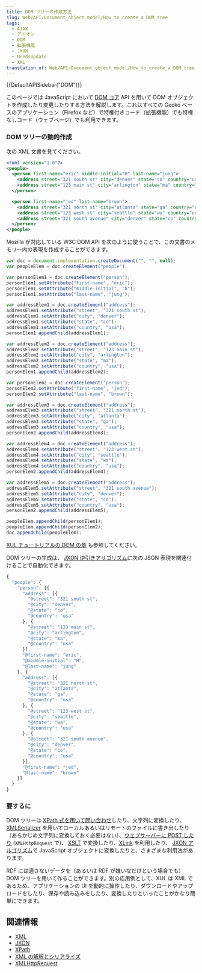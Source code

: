 ```yaml
---
title: DOM ツリーの作成方法
slug: Web/API/Document_object_model/How_to_create_a_DOM_tree
tags:
  - AJAX
  - アドオン
  - DOM
  - 拡張機能
  - JXON
  - NeedsUpdate
  - XML
translation_of: Web/API/Document_object_model/How_to_create_a_DOM_tree
---
```

{{DefaultAPISidebar("DOM")}}

このページでは JavaScript において [DOM コア](https://www.w3.org/TR/DOM-Level-3-Core/core.html) API を用いて DOM オブジェクトを作成したり変更したりする方法を解説します。これはすべての Gecko ベースのアプリケーション（Firefox など）で特権付きコード（拡張機能）でも特権なしコード（ウェブページ）でも利用できます。

### DOM ツリーの動的作成

次の XML 文書を見てください。

```xml
<?xml version="1.0"?>
<people>
  <person first-name="eric" middle-initial="H" last-name="jung">
    <address street="321 south st" city="denver" state="co" country="usa"/>
    <address street="123 main st" city="arlington" state="ma" country="usa"/>
  </person>

  <person first-name="jed" last-name="brown">
    <address street="321 north st" city="atlanta" state="ga" country="usa"/>
    <address street="123 west st" city="seattle" state="wa" country="usa"/>
    <address street="321 south avenue" city="denver" state="co" country="usa"/>
  </person>
</people>
```

Mozilla が対応している W3C DOM API を次のように使うことで、この文書のメモリー内の表現を作成することができます。

```js
var doc = document.implementation.createDocument("", "", null);
var peopleElem = doc.createElement("people");

var personElem1 = doc.createElement("person");
personElem1.setAttribute("first-name", "eric");
personElem1.setAttribute("middle-initial", "h");
personElem1.setAttribute("last-name", "jung");

var addressElem1 = doc.createElement("address");
addressElem1.setAttribute("street", "321 south st");
addressElem1.setAttribute("city", "denver");
addressElem1.setAttribute("state", "co");
addressElem1.setAttribute("country", "usa");
personElem1.appendChild(addressElem1);

var addressElem2 = doc.createElement("address");
addressElem2.setAttribute("street", "123 main st");
addressElem2.setAttribute("city", "arlington");
addressElem2.setAttribute("state", "ma");
addressElem2.setAttribute("country", "usa");
personElem1.appendChild(addressElem2);

var personElem2 = doc.createElement("person");
personElem2.setAttribute("first-name", "jed");
personElem2.setAttribute("last-name", "brown");

var addressElem3 = doc.createElement("address");
addressElem3.setAttribute("street", "321 north st");
addressElem3.setAttribute("city", "atlanta");
addressElem3.setAttribute("state", "ga");
addressElem3.setAttribute("country", "usa");
personElem2.appendChild(addressElem3);

var addressElem4 = doc.createElement("address");
addressElem4.setAttribute("street", "123 west st");
addressElem4.setAttribute("city", "seattle");
addressElem4.setAttribute("state", "wa");
addressElem4.setAttribute("country", "usa");
personElem2.appendChild(addressElem4);

var addressElem5 = doc.createElement("address");
addressElem5.setAttribute("street", "321 south avenue");
addressElem5.setAttribute("city", "denver");
addressElem5.setAttribute("state", "co");
addressElem5.setAttribute("country", "usa");
personElem2.appendChild(addressElem5);

peopleElem.appendChild(personElem1);
peopleElem.appendChild(personElem2);
doc.appendChild(peopleElem);
```

[XUL チュートリアルの DOM の章](/ja/docs/XUL_Tutorial/Document_Object_Model) も参照してください。

DOM ツリーの生成は、 [JXON 逆引きアリゴリズム](/ja/docs/JXON#JXON_reverse_algorithms)に次の JSON 表現を関連付けることで自動化できます。

```js
{
  "people": {
    "person": [{
      "address": [{
        "@street": "321 south st",
        "@city": "denver",
        "@state": "co",
        "@country": "usa"
      }, {
        "@street": "123 main st",
        "@city": "arlington",
        "@state": "ma",
        "@country": "usa"
      }],
      "@first-name": "eric",
      "@middle-initial": "H",
      "@last-name": "jung"
    }, {
      "address": [{
        "@street": "321 north st",
        "@city": "atlanta",
        "@state": "ga",
        "@country": "usa"
      }, {
        "@street": "123 west st",
        "@city": "seattle",
        "@state": "wa",
        "@country": "usa"
      }, {
        "@street": "321 south avenue",
        "@city": "denver",
        "@state": "co",
        "@country": "usa"
      }],
      "@first-name": "jed",
      "@last-name": "brown"
    }]
  }
}
```

### 要するに

DOM ツリーは [XPath 式を用いて問い合わせ](/ja/docs/Web/XPath/Introduction_to_using_XPath_in_JavaScript)したり、文字列に変換したり、 [ XMLSerializer](/ja/docs/Web/Guide/Parsing_and_serializing_XML) を用いてローカルあるいはリモートのファイルに書き出したり（あらかじめ文字列に変換しておく必要はない）、[ウェブサーバーに POST したり](/ja/docs/Web/API/XMLHttpRequest) (`XMLHttpRequest` で)、 [XSLT](/ja/docs/Web/XSLT) で変換したり、[XLink](/ja/docs/Glossary/XLink) を利用したり、 [JXON アルゴリズム](/ja/docs/JXON)で JavaScript オブジェクトに変換したりと、さまざまな利用法があります。

RDF には適さないデータを（あるいは RDF が嫌いなだけという場合でも）DOM ツリーを用いて作ることができます。別の応用例として、XUL は XML であるため、アプリケーションの UI を動的に操作したり、ダウンロードやアップロードをしたり、保存や読み込みをしたり、変換したりといったことがかなり簡単にできます。

## 関連情報

- [XML](/ja/docs/Web/XML)
- [JXON](/ja/docs/JXON)
- [XPath](/ja/docs/Web/XPath)
- [XML の解釈とシリアライズ](/ja/docs/Web/Guide/Parsing_and_serializing_XML)
- [XMLHttpRequest](/ja/docs/Web/API/XMLHttpRequest)
